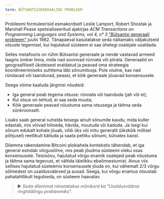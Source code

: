```yaml
---
term: BÜTSANTSIGENERAALIDE PROBLEEM
---
```


Probleemi formuleerisid esmakordselt Leslie Lamport, Robert Shostak ja Marshall Pease spetsialiseeritud ajakirjas *ACM Transactions on Programming Languages and Systems, vol 4, n° 3* ["Bütsantsi generaali probleem"](https://lamport.azurewebsites.net/pubs/byz.pdf) juulis 1982. Tänapäeval kasutatakse seda näitamaks väljakutseid otsuste tegemisel, kui hajutatud süsteem ei saa ühelegi osalejale usaldada.

Selles metafooris on rühm Bütsantsi generaale ja nende vastavad armeed laagris ümber linna, mida nad soovivad rünnata või piirata. Generaalid on geograafiliselt üksteisest eraldatud ja peavad oma strateegia koordineerimiseks suhtlema läbi sõnumitooja. Pole oluline, kas nad ründavad või taanduvad, peaasi, et kõik generaale jõuavad konsensusele.

Seega võime kaaluda järgmisi nõudeid:
* Iga general peab tegema otsuse: rünnata või taanduda (jah või ei);
* Kui otsus on tehtud, ei saa seda muuta;
* Kõik generaale peavad nõustuma sama otsusega ja täitma seda sünkroonselt.

Lisaks saab general suhelda teisega ainult sõnumite kaudu, mida kuller edastab, mis võivad hilineda, hävida, muutuda või kaduda. Ja isegi kui sõnum edukalt kohale jõuab, võib üks või mitu generalit (ükskõik millisel põhjusel) reetlikult käituda ja saata petliku sõnumi, külvates kaost.

Dilemma rakendamine Bitcoini plokiahela kontekstis tähendab, et iga general esindab võrgusõlme, mis peab jõudma süsteemi oleku osas konsensusele. Teisisõnu, hajutatud võrgu enamik osalejaid peab nõustuma ja täitma sama tegevust, et vältida täielikku ebaõnnestumist. Ainus viis sellises hajutatud süsteemis konsensusele jõuda on, kui vähemalt 2/3 võrgu sõlmedest on usaldusväärsed ja ausad. Seega, kui võrgu enamus otsustab pahatahtlikult tegutseda, on süsteem haavatav.

> ► *Seda dilemmat nimetatakse mõnikord ka "Usaldusväärse ringhäälingu probleemiks".*